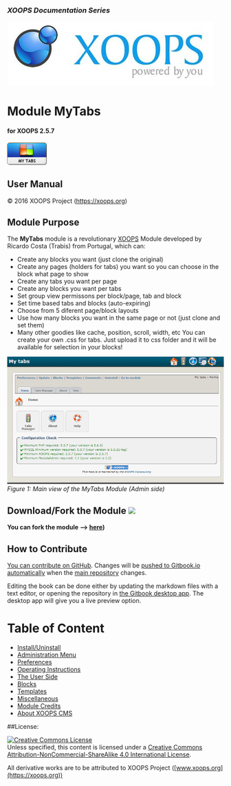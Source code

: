 ### _XOOPS Documentation Series_
![logoXoops.jpg](en/assets/logoXoops.jpg)

# Module MyTabs
#### for XOOPS 2.5.7
     
![logoModule.png](en/assets/logoModule.png)
  
## User Manual
 
© 2016 XOOPS Project (https://xoops.org)    

## Module Purpose 

The **MyTabs** module is a revolutionary [XOOPS](http://www.xoops.org)  Module developed by Ricardo Costa (Trabis) from Portugal, which can:
-	Create any blocks you want (just clone the original)
-	Create any pages (holders for tabs) you want so you can choose in the block what page to show
-	Create any tabs you want per page
-	Create any blocks you want per tabs
-	Set group view permissons per block/page, tab and block
-	Set time based tabs and blocks (auto-expiring)
-	Choose from 5 diferent page/block layouts
-	Use how many blocks you want in the same page or not (just clone and set them)
-	Many other goodies like cache, position, scroll, width, etc
You can create your own .css for tabs. Just upload it to css folder and it will be available for selection in your blocks!


![image001.png](en/assets/image001.png)  
*Figure 1: Main view of the MyTabs Module (Admin side)*

## Download/Fork the Module ![](https://xoops.org/images/forkit.png) 

**You can fork the module --> [here](https://github.com/XoopsModules25x/mytabs))** 

## How to Contribute

[You can contribute on GitHub](https://github.com/XoopsDocs/mytabs-tutorial). Changes will be [pushed to Gitbook.io automatically](https://www.gitbook.com/book/xoops/mytabs-tutorial/activity) when the [main repository](https://github.com/XoopsDocs/mytabs-tutorial) changes.

Editing the book can be done either by updating the markdown files with a text editor, or opening the repository in [the Gitbook desktop app](https://github.com/GitbookIO/editor/blob/master/README.md). The desktop app will give you a live preview option.

# Table of Content

* [Install/Uninstall](en/book/1install.md)
* [Administration Menu](en/book/2administration.md)
* [Preferences](en/book/3preferences.md)
* [Operating Instructions](en/book/4operations.md)
* [The User Side](en/book/5userside.md)
* [Blocks](en/book/6blocks.md)
* [Templates](en/book/7templates.md)
* [Miscellaneous](en/book/8other.md) 
* [Module Credits](en/book/9credits.md)
* [About XOOPS CMS](en/book/10aboutxoops.md)

##License:

<a rel="license" href="http://creativecommons.org/licenses/by-nc-sa/4.0/"><img alt="Creative Commons License" style="border-width:0" src="https://i.creativecommons.org/l/by-nc-sa/4.0/88x31.png" /></a><br />Unless specified, this content is licensed under a <a rel="license" href="http://creativecommons.org/licenses/by-nc-sa/4.0/">Creative Commons Attribution-NonCommercial-ShareAlike 4.0 International License</a>.

All derivative works are to be attributed to XOOPS Project ([www.xoops.org](https://xoops.org))
